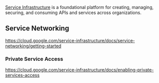 [Service Infrastructure](https://cloud.google.com/service-infrastructure/docs/overview) is a foundational platform for creating, managing, securing, and consuming APIs and services across organizations.

## Service Networking

https://cloud.google.com/service-infrastructure/docs/service-networking/getting-started

### Private Service Access

https://cloud.google.com/service-infrastructure/docs/enabling-private-services-access
